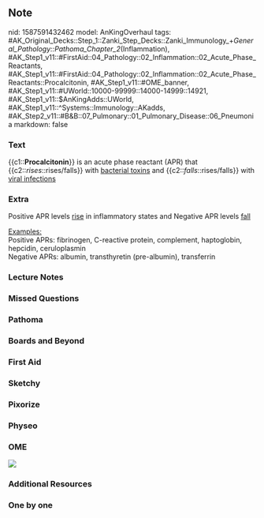 ## Note
nid: 1587591432462
model: AnKingOverhaul
tags: #AK_Original_Decks::Step_1::Zanki_Step_Decks::Zanki_Immunology_+_General_Pathology::Pathoma_Chapter_2_(Inflammation), #AK_Step1_v11::#FirstAid::04_Pathology::02_Inflammation::02_Acute_Phase_Reactants, #AK_Step1_v11::#FirstAid::04_Pathology::02_Inflammation::02_Acute_Phase_Reactants::Procalcitonin, #AK_Step1_v11::#OME_banner, #AK_Step1_v11::#UWorld::10000-99999::14000-14999::14921, #AK_Step1_v11::$AnKingAdds::UWorld, #AK_Step1_v11::^Systems::Immunology::AKadds, #AK_Step2_v11::#B&B::07_Pulmonary::01_Pulmonary_Disease::06_Pneumonia
markdown: false

### Text
{{c1::<b>Procalcitonin</b>}} is an acute phase reactant (APR) that
{{c2::<i>rises</i>::rises/falls}} with <u>bacterial toxins</u> and
{{c2::<i>falls</i>::rises/falls}} with <u>viral infections</u>

### Extra
Positive APR levels <u>rise</u> in inflammatory states and Negative
APR levels <u>fall</u>
<div>
  <u>Examples:</u>
</div>
<div>
  Positive APRs: fibrinogen, C-reactive protein, complement,
  haptoglobin, hepcidin, ceruloplasmin
</div>
<div>
  Negative APRs: albumin, transthyretin (pre-albumin), transferrin
</div>

### Lecture Notes


### Missed Questions


### Pathoma


### Boards and Beyond


### First Aid


### Sketchy


### Pixorize


### Physeo


### OME
<div class="ome-widget">
  <a href="https://onlinemeded.org?ref=anki"><img src=
  "_OME_AnkiFlashcards_General_7.png"></a>
</div>

### Additional Resources


### One by one

